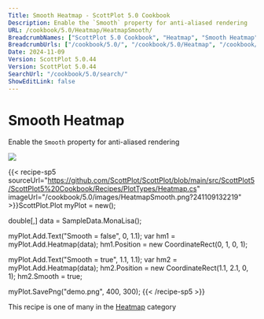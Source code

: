 ```yaml
---
Title: Smooth Heatmap - ScottPlot 5.0 Cookbook
Description: Enable the `Smooth` property for anti-aliased rendering
URL: /cookbook/5.0/Heatmap/HeatmapSmooth/
BreadcrumbNames: ["ScottPlot 5.0 Cookbook", "Heatmap", "Smooth Heatmap"]
BreadcrumbUrls: ["/cookbook/5.0/", "/cookbook/5.0/Heatmap", "/cookbook/5.0/Heatmap/HeatmapSmooth"]
Date: 2024-11-09
Version: ScottPlot 5.0.44
Version: ScottPlot 5.0.44
SearchUrl: "/cookbook/5.0/search/"
ShowEditLink: false
---
```



<div class='d-flex align-items-center mt-5'>
<h1 class='me-2 text-dark my-0 border-0'>Smooth Heatmap</h1>
</div>

Enable the `Smooth` property for anti-aliased rendering

[![](/cookbook/5.0/images/HeatmapSmooth.png?241109132219)](/cookbook/5.0/images/HeatmapSmooth.png?241109132219)

{{< recipe-sp5 sourceUrl="https://github.com/ScottPlot/ScottPlot/blob/main/src/ScottPlot5/ScottPlot5%20Cookbook/Recipes/PlotTypes/Heatmap.cs" imageUrl="/cookbook/5.0/images/HeatmapSmooth.png?241109132219" >}}ScottPlot.Plot myPlot = new();

double[,] data = SampleData.MonaLisa();

myPlot.Add.Text("Smooth = false", 0, 1.1);
var hm1 = myPlot.Add.Heatmap(data);
hm1.Position = new CoordinateRect(0, 1, 0, 1);

myPlot.Add.Text("Smooth = true", 1.1, 1.1);
var hm2 = myPlot.Add.Heatmap(data);
hm2.Position = new CoordinateRect(1.1, 2.1, 0, 1);
hm2.Smooth = true;

myPlot.SavePng("demo.png", 400, 300);
{{< /recipe-sp5 >}}

<div class='my-5 text-center'>This recipe is one of many in the <a href='/cookbook/5.0/Heatmap'>Heatmap</a> category</div>


